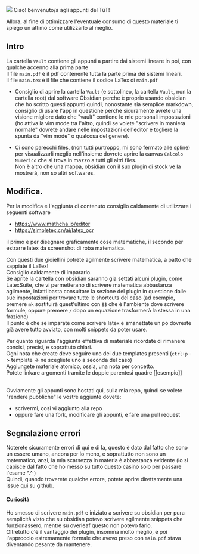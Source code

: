![](https://github.com/Omixxx/calcolo-numerico/blob/master/appunti.gif)
Ciao! benvenuto/a agli appunti del TüT!
 
Allora, al fine di ottimizzare l'eventuale consumo di questo materiale ti 
spiego un attimo come utilizzarlo al meglio. 


## Intro 

La cartella `Vault` contiene gli appunti a partire dai sistemi lineare in poi, con qualche accenno alla prima parte <br>
Il file `main.pdf` è il pdf contenente tutta la parte prima dei sistemi lineari.<br>
il file `main.tex` è il file che contiene il codice LaTex di `main.pdf` <br>

- Consiglio di aprire la cartella `Vault` (e sottolineo, la cartella `Vault`, non la cartella root) dal software Obsidian
perche è proprio usando obsidian che ho scritto questi appunti 
quindi, nonostante sia semplice markdown, consiglio di usare l'app in questione
perchè sicuramente avrete una visione migliore dato che "vault" contiene le 
mie personali impostazioni (ho attiva la vim mode tra l'altro, quindi
se volete "scrivere 
in maniera normale" dovrete andare nelle impostazioni
dell'editor e togliere la spunta da "vim mode" o qualcosa del genere). 


- Ci sono parecchi files, (non tutti purtroppo, mi sono fermato alle spline) per 
visualizzarli meglio nell'insieme dovrete aprire la canvas `Calcolo Numerico` che si trova
in mazzo a tutti gli altri files. <br>
Non è altro che una mappa, obsidian con il suo plugin di stock ve la mostrerà,
non so altri softwares.


## Modifica. 

Per la modifica e l'aggiunta di contenuto consiglio caldamente di utilizzare i seguenti software

- https://www.mathcha.io/editor 
- https://simpletex.cn/ai/latex_ocr 

il primo è per disegnare graficamente cose matematiche, il secondo per estrarre latex da screenshot di 
roba matematica. 

Con questi due gioiellini potrete agilmente scrivere matematica, a patto che sappiate il LaTex! <br>
Consiglio caldamente di impararlo. <br>
Se aprite la cartella con obsidian saranno gia settati alcuni plugin, come LatexSuite, che vi 
permetterano di scrivere matematica abbastanza agilmente, infatti basta consultare 
la sezione del plugin in questione dalle sue impostazioni per trovare tutte le shortcuts del caso
(ad esempio, premere `mk` sostituirà quest'ultimo con `$$` che è l'ambiente dove scrivere formule, oppure 
premere `/` dopo un equazione trasformerà la stessa in una frazione)  <br>
Il punto è che se imparate come scrivere latex e smanettate un po dovreste già avere tutto avviato, con molti snippets da poter usare. <br>

Per quanto riguarda l'aggiunta effettiva di materiale ricordate di rimanere concisi, precisi, e soprattuto chiari. <br>
Ogni nota che create deve seguire uno dei due templates presenti (`ctrl+p` -> template -> ne scegliete uno a seconda del caso)<br>
Aggiungete materiale atomico, ossia, una nota per concetto.<br>
Potete linkare argomenti tramite le doppie parentesi quadre [[esempio]]<br><br>

Ovviamente gli appunti sono hostati qui, sulla mia repo, quindi se volete "rendere pubbliche" le vostre aggiunte 
dovete: 
- scrivermi, cosi vi aggiunto alla repo
- oppure fare una fork, modificare gli appunti, e fare una pull request 

## Segnalazione errori
Noterete sicuramente errori di qui e di la, questo è dato dal fatto che sono un essere umano, ancora per lo meno, e soprattutto 
non sono un matematico, anzi, la mia scarsezza in materia è abbastanza evidente (lo si capisce dal fatto che ho messo su tutto questo casino 
solo per passare l'esame ^.^ ) <br>
Quindi, quando troverete qualche errore, potete aprire direttamente una issue qui su github. <br>

#### Curiosità 
Ho smesso di scrivere `main.pdf` e iniziato a scrivere su obsidian per pura semplicità
visto che su obsidian potevo scrivere agilmente snippets che funzionassero, 
mentre su overleaf questo non potevo farlo. <br>
Oltretutto c'è il vantaggio dei plugin, insomma molto meglio, e poi l'approccio estremamente formale che avevo preso con `main.pdf` stava 
diventando pesante da mantenere.


